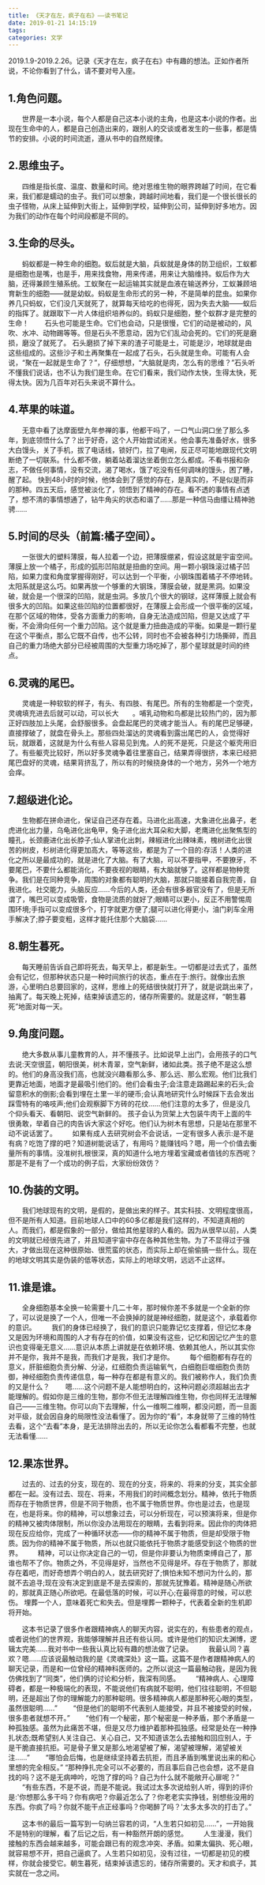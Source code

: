 ```yaml
---
title: 《天才在左，疯子在右》——读书笔记
date: 2019-01-21 14:15:19
tags:
categories: 文学
---
```

2019.1.9-2019.2.26。记录《天才在左，疯子在右》中有趣的想法。正如作者所说，不论你看到了什么，请不要对号入座。

<!--more-->

## 1.角色问题。
&emsp;&emsp;世界是一本小说，每个人都是自己这本小说的主角，也是这本小说的作者。出现在生命中的人，都是自己创造出来的，跟别人的交谈或者发生的一些事，都是情节的安排。小说的时间流逝，遵从书中的自然规律。
## 2.思维虫子。
&emsp;&emsp;四维是指长度、温度、数量和时间。绝对思维生物的眼界跨越了时间，在它看来，我们都是蠕动的虫子。我们可以想象，跨越时间地看，我们是一个很长很长的虫子怪物，从床上延伸到大街上，延伸到学校，延伸到公司，延伸到好多地方。因为我们的动作在每个时间段都是不同的。
## 3.生命的尽头。
&emsp;&emsp;蚂蚁都是一种生命的细胞。蚁后就是大脑，兵蚁就是身体的防卫组织，工蚁都是细胞也是嘴，也是手，用来找食物，用来传递，用来让大脑维持。蚁后作为大脑，还得兼顾生殖系统。工蚁聚在一起运输其实就是血液在输送养分，工蚁兼顾培育新生的细胞——就是幼蚁。蚂蚁是生命形式的另一种，不是简单的昆虫。如果你养几只蚂蚁，它们没几天就死了，就算每天给吃的也得死，因为失去大脑——蚁后的指挥了。就跟取下一片人体组织培养似的。蚂蚁只是细胞，整个蚁群才是完整的生命！
&emsp;&emsp;石头也可能是生命。它们也会动，只是很慢，它们的动是被动的，风吹、水冲、动物踢等等。但是石头不愿意动，因为它们乱动会死的。它们的死是磨损，磨没了就死了。 石头磨损了掉下来的渣子可能是土，可能是沙，地球就是由这些组成的。这些沙子和土再聚集在一起成了石头，石头就是生命。可能有人会说，“聚在一起就是生命了？”，仔细想想，“大脑就是肉，怎么有的思维？”石头听不懂我们说话，也不认为我们是生命。在它们看来，我们动作太快，生得太快，死得太快。因为几百年对石头来说不算什么。
## 4.苹果的味道。
&emsp;&emsp;无意中看了达摩面壁九年参禅的事，他都干吗了，一口气山洞口坐了那么多年，到底领悟什么了？出于好奇，这个人开始尝试闭关。他会事先准备好水，很多大白馒头，关了手机，拔了电话线，锁好门，拉了电闸，反正尽可能地跟现代文明断绝了一切联系。什么都不做，躺着站着溜达坐着倒立怎么都成。不看书报和杂志，不做任何事情，没有交流，渴了喝水，饿了吃没有任何调味的馒头，困了睡，醒了起。
快到48小时的时候，他体会到了感觉的存在，是真实的，不是似是而非的那种。四五天后，感觉被淡化了，领悟到了精神的存在。看不透的事情有点透了，想不清的事情想通了，钻牛角尖的状态和谐了……那是一种信马由缰让精神驰骋……
## 5.时间的尽头（前篇:橘子空间）。
&emsp;&emsp;一张很大的塑料薄膜，每人拉着一个边，把薄膜绷紧，假设这就是宇宙空间。薄膜上放一个橘子，形成的弧形凹陷就是扭曲的空间。用一颗小钢珠滚过橘子凹陷，如果力度和角度掌握得刚好，可以达到一个平衡，小钢珠围着橘子不停地转。太阳系就是这么巧。如果再放一个够重的大钢珠，薄膜会破，就是黑洞。如果没破，就会是一个很深的凹陷，就是虫洞。多放几个很大的钢球，这样薄膜上就会有很多大的凹陷。如果这些凹陷的位置都很好，在薄膜上会形成一个很平衡的区域，在那个区域的物体，受各方面重力的影响，自身无法造成凹陷，但是又达成了平衡，不会滑向任何一个重力凹陷。这个就是重力扭曲造成的平衡。如果是一颗行星在这个平衡点，那么它既不自传，也不公转，同时也不会被各种引力场撕碎，而且自己的重力场绝大部分已经被周围的大型重力场吃掉了，那个星球就是时间的终点。
## 6.灵魂的尾巴。
&emsp;&emsp;灵魂是一种软软的样子，有头、有四肢、有尾巴。所有的生物都是一个空壳，灵魂填充进去后就可以动，可以长大&emsp;&emsp;。哺乳动物和鸟都是比较热门的，因为那正好四肢加上头尾，会舒服很多。会盘起尾巴的灵魂才能当人。有的尾巴足够硬，直接撑破了，就盘在骨头上。那些四处溜达的灵魂看到露出尾巴的人，会觉得好玩，就跟着，这就是为什么有些人容易见到鬼。人的死不是死，只是这个躯壳用旧了。有些躯壳比较好，所以好多灵魂争着往里塞自己，结果弄得很挤，本来已经把尾巴盘好的灵魂，结果背挤乱了，所以有的时候挠身体的一个地方，另外一个地方会痒。
## 7.超级进化论。
&emsp;&emsp;生物都在拼命进化，保证自己还存在着。马进化出高速，大象进化出鼻子，老虎进化出力量，乌龟进化出龟甲，兔子进化出大耳朵和大脚，老鹰进化出聚焦型的瞳孔，长颈鹿进化出长脖子;仙人掌进化出刺，辣椒进化出辣味素，槐树进化出很苦的树皮，杉树进化得更加高大，等等这些，都是为了一个目的:存活！人类的进化之所以是最成功的，就是进化了大脑。有了大脑，可以不要指甲，不要獠牙，不要尾巴，不要什么都能消化，不要夜视的眼睛，有大脑就够了。这样都是物种竞争。我们是在同种竞争，周围的对象都有聪明的大脑，那就只能接着自我完善，自我进化。社交能力，头脑反应……今后的人类，还会有很多器官没有了，但是无所谓了，嘴巴可以变成吸管，食物是流质的就好了;眼睛可以更小，反正不用警惕周围环境;手指可以变成很多个，打字就更方便了;腿可以进化得更小，油门刹车全用手解决了;脖子要变粗，这样才能托住那个大脑袋……
## 8.朝生暮死。
&emsp;&emsp;每天睡前告诉自己即将死去，每天早上，都是新生。一切都是过去式了，虽然会有记忆，但那种状态只是一种时间旅行的状态，重点在于:旅行。就像出去旅游，心里明白总要回家的，这样，思维上的死结很快就打开了，就是说跳出来了，抽离了。每天晚上死掉，结束掉该遗忘的，储存所需要的。就是这样，“朝生暮死”地面对每一天。
## 9.角度问题。
&emsp;&emsp;绝大多数从事儿童教育的人，并不懂孩子。比如说早上出门，会用孩子的口气去说:天空很蓝，朝阳很美，树木青翠，空气新鲜，诸如此类。孩子绝不是这么想的。他们的身高没我们高，也就没兴趣看那么多、那么远、那么宏观。他们比我们更靠近地面，地面才是最吸引他们的。他们会看虫子;会注意走路踢起来的石头;会留意积水的倒影;会看到埋在土里一半的硬币;会认真地研究什么时候踩下去会发出踩雪特有的咯吱声;他们会观察脚下方砖的花纹……他们注意的太多了，但是没几个仰头看天、看朝阳、说空气新鲜的。
孩子会认为货架上大包装牛肉干上面的牛很勇敢，举着自己的肉告诉大家这个好吃。他们认为树木有思想，只是站在那里不动不说话罢了。
&emsp;&emsp;如果有成人去研究树会不会说话，一定有很多人表示:是不是有病？吃饱了撑的吧？知道树能说话了，有用吗？能赚钱吗？嗯，用一个价值去衡量所有的事情。没准树扎根很深，真的知道什么地方埋着宝藏或者值钱的东西呢？那是不是有了一个成功的例子后，大家纷纷效仿？
## 10.伪装的文明。
&emsp;&emsp;我们地球现有的文明，是假的，是做出来的样子。其实科技、文明程度很高，但不是所有人知道。目前地球人口中的60多亿都是我们这样的，不知道真相的人。而我们，都是假象的一部分，做给其他星球的人看的。因为从很早以前，人类的文明就已经很先进了，并且知道宇宙中存在各种其他生物。为了不显得过于强大，才做出现在这种很原始、很荒蛮的状态，而实际上却在偷偷搞一些什么。现在的地球文明其实是伪装的低等状态，实际上的地球文明，远远不止这样。
## 11.谁是谁。
&emsp;&emsp;全身细胞基本全换一轮需要十几二十年，那时候你差不多就是一个全新的你了，可以说是换了一个人，但唯一不会换掉的就是神经细胞，就是这个，承载着你的意识。
&emsp;&emsp;我们的身体已经换了，我们的意识只能靠记忆支撑着，但记忆本身又是因为环境和周围的人才有存在的价值，如果没有这些，记忆和因记忆产生的意识也变得毫无意义……意识从本质上讲就是在依赖环境、依赖其他人，所以其实你并不是你，我并不是我，而我们才是我，我们才是你。
&emsp;&emsp;每个细胞都有存在的意义，肝脏细胞负责分解、分泌，红细胞负责运输氧气，白细胞巨噬细胞负责防御，神经细胞负责传递信息，每一种存在都是有意义的。我们被称作人，我们负责的又是什么？
&emsp;&emsp;嗯……这个问题不是人能想明白的，这种问题必须超越出去才能理解的。假如你是三维的生物，那你不但无法理解四维生物，你也同样无法理解自己——三维生物。你可以向下去理解，什么一维啊二维啊，都没问题，而一旦面对平级，就会因自身的局限性没法看懂了。因为你的“看”，本身就带了三维的特性去看，这个“去看”本身，是无法排除出去的，所以无论你怎么看都看不完整，也就无法看懂……
## 12.果冻世界。
&emsp;&emsp;过去的、过去的分支，现在的、现在的分支，将来的、将来的分支，其实全部都在一起。没有过去、现在、将来，不用我们的时间概念划分。精神，依托于物质而存在于物质世界，但是不同于物质，也不属于物质世界。你也是过去，也是现在，也是将来。你的精神，可以想象过去，可以分析现在，可以预演将来，但是你的精神又被肉体限制，所以你没办法用现在的眼睛，去看到将来。因此你的肉体把现在反应给你，完成了一种循环状态——你的精神不属于物质，但是却受限于物质。因为你的精神不属于物质，所以也就只能依托于物质才能感受到这个物质的世界。
&emsp;&emsp;精神，可以让你决定自己的一切，但是你非要认为物质束缚自己了，那谁也帮不了你。物质之外，不见得是好，当然也不见得是坏。存在于物质了，那就存在着吧，而好奇想弄个明白的人，就去研究好了;惧怕未知不想问为什么的，那就不去追寻;现在没有决定到底是不是去探索的，那就先犹豫着。精神是随心所欲的，那就真正随心所欲吧。在最低落的时候，可以开心;在最得意的时候，可以悲伤。
埋葬一个人，意味着死亡和失去。但是埋葬一颗种子，代表着全新的生机即将开始。

&emsp;&emsp;这本书记录了很多作者跟精神病人的聊天内容，说实在的，有些患者的观点，或者说他们的世界观，我能够理解并且还有些认同。或许是他们的知识太渊博，逻辑太完美……我对书中一些我认真比较有趣的想法做了记录。
&emsp;&emsp;我最认同？喜欢？嗯……应该说最触动我的是《灵魂深处》这一篇。这篇不是作者跟精神病人的聊天记录，而是和一位曾经的精神科医师的。之所以说这一篇最触动我，是因为我仿佛找到了“同类”，他们俩的讨论和分析，我深有同感。
&emsp;&emsp;“精神病人、心理障碍者，都是一种极端化的表现，不能说他们有病就不聪明，他们往往聪明，不但聪明，还是超出了你的理解能力的那种聪明。很多精神病人都是那种死心眼的类型，虽然很聪明……”
&emsp;&emsp;“但是他们的聪明不代表别人能接受，并且不被接受的时候，很多患者就想不开。”
&emsp;&emsp;“他们有一个秘密，那个秘密是一种矛盾，那个矛盾是一种孤独感。虽然为此痛苦不堪，但是又尽力维护着那种孤独感。经常是处在一种挣扎状态;既希望别人关注自己、关心自己，又不知道该怎么去接触和回应别人，于是干脆直接抗拒。可是骨子里又是那么地渴望被了解，渴望被理解，渴望被关注……”
&emsp;&emsp;“哪怕会后悔，也是继续坚持着去抗拒，而且矛盾到嘴里说出来的和心里想的完全相反。”
“那种挣扎完全可以不必要的，而且事后自己也会想，这不是自找的吗？这不是无病呻吟，吃饱了撑的吗？自己为什么就不能敞开心扉呢？”
&emsp;&emsp;“有些东西，不是不说，而是不能说。我试过太多次说给别人听，得到的评价是:'你想那么多干吗？你有病吧？你最近怎么了？你老老实实挣钱，别想些没用的东西。你疯了吗？你就不能干点正经事吗？你喝醉了吗？'太多太多次的打击了。”

&emsp;&emsp;这本书的最后一篇写到一句纳兰容若的词，“人生若只如初见……”，一开始我不是特别的理解，看了后记之后，有一种豁然开朗的感觉。
&emsp;&emsp;人生漫漫，我们接触的东西会越来越多，可能会跟已有的观念冲突、矛盾。如果太偏执、死心眼，就容易想不开，把自己逼疯了。人生若只如初见，没有过往，一切都是初见的模样，你就会接受它。朝生暮死，结束掉该遗忘的，储存所需要的。天才和疯子，其实就在一念之间。